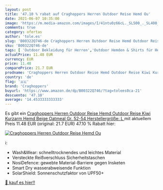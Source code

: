 ```yaml
---
layout: post
title: '47.10 % rabat auf Craghoppers Herren Outdoor Reise Hemd Ou'
date: 2021-06-07 10:35:00
image: 'https://m.media-amazon.com/images/I/41ntu0z66cL._SL500_._SL400_.jpg'
comments: true
category: ofertas
author: 'tole.es'
slug: 'B00322Q746-de Craghoppers Herren Outdoor Reise Hemd Outdoor Reise Kiwi...'
sku: 'B00322Q746-de'
tags: [ 'Outdoor Bekleidung für Herren','Outdoor Hemden & Shirts für Herren','Outdoor Oberteile & Shirts für Herren','Outdoor-Bekleidung','Sport','Sport & Freizeit','Sport & Outdoor Aktivitäten, Bekleidung & Ausrüstung','craghoppers', ]
actualPrice: 11.48 EUR
currency: EUR
price: 11.48
comparePrice: 21.7 EUR
prodname: 'Craghoppers Herren Outdoor Reise Hemd Outdoor Reise Kiwi Kurzarm Hemd  Beige  Oatmeal   Gr. 52-54  Herstellergröße: L '
country: 'de'
flag: '🇩🇪'
brand: 'Craghoppers'
buyurl: 'https://www.amazon.de/dp/B00322Q746/?tag=tolees0ca-21'
descuento: '47.10'
average: '14.4533333333333'
---
```


Es gibt ein [Craghoppers Herren Outdoor Reise Hemd Outdoor Reise Kiwi Kurzarm Hemd  Beige  Oatmeal   Gr. 52-54  Herstellergröße: L ](https://www.amazon.de/dp/B00322Q746/?tag=tolees0ca-21) mit aktuellem Preis 11.48 EUR (original: 21.7 EUR) 47.10 % Rabatt hier:

[![Craghoppers Herren Outdoor Reise Hemd Ou](https://m.media-amazon.com/images/I/41ntu0z66cL._SL500_._SL400_.jpg)](https://www.amazon.de/dp/B00322Q746/?tag=tolees0ca-21)

ℹ️:

- Wash&Wear: schnelltrocknendes und leichtes Material
- Versteckte Reißverschluss Sicherheitstaschen
- NosiDefence: gewebte Material-Barriere gegen Insketen
- Smart Dry wasserabweisende Funktion
- SolarShield: Sonnenschutzfaktor von UPF50+

[🛒 kauf es hier!!](https://www.amazon.de/dp/B00322Q746/?tag=tolees0ca-21)
